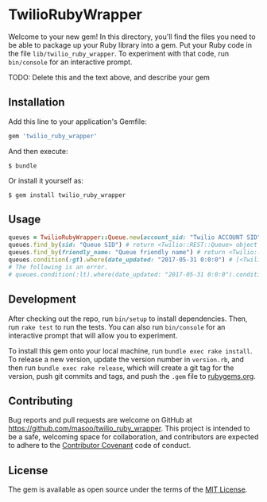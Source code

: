 # TwilioRubyWrapper

Welcome to your new gem! In this directory, you'll find the files you need to be able to package up your Ruby library into a gem. Put your Ruby code in the file `lib/twilio_ruby_wrapper`. To experiment with that code, run `bin/console` for an interactive prompt.

TODO: Delete this and the text above, and describe your gem

## Installation

Add this line to your application's Gemfile:

```ruby
gem 'twilio_ruby_wrapper'
```

And then execute:

    $ bundle

Or install it yourself as:

    $ gem install twilio_ruby_wrapper

## Usage

```ruby
queues = TwilioRubyWrapper::Queue.new(account_sid: "Twilio ACCOUNT SID", auth_token: "Twilio AUTH TOKEN")
queues.find_by(sid: "Queue SID") # return <Twilio::REST::Queue> object
queues.find_by(friendly_name: "Queue friendly name") # return <Twilio::REST::Queue> object
queues.condition(:gt).where(date_updated: "2017-05-31 0:0:0") # [<Twilio::REST::Queue>] array object
# The following is an error.
# queues.condition(:lt).where(date_updated: "2017-05-31 0:0:0").condition(:gt).where(date_updated: "2017-05-31 23:59:59")
```

## Development

After checking out the repo, run `bin/setup` to install dependencies. Then, run `rake test` to run the tests. You can also run `bin/console` for an interactive prompt that will allow you to experiment.

To install this gem onto your local machine, run `bundle exec rake install`. To release a new version, update the version number in `version.rb`, and then run `bundle exec rake release`, which will create a git tag for the version, push git commits and tags, and push the `.gem` file to [rubygems.org](https://rubygems.org).

## Contributing

Bug reports and pull requests are welcome on GitHub at https://github.com/masoo/twilio_ruby_wrapper. This project is intended to be a safe, welcoming space for collaboration, and contributors are expected to adhere to the [Contributor Covenant](http://contributor-covenant.org) code of conduct.


## License

The gem is available as open source under the terms of the [MIT License](http://opensource.org/licenses/MIT).

